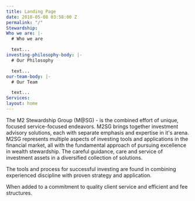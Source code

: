```yaml
---
title: Landing Page
date: 2018-05-08 03:58:00 Z
permalink: "/"
Stewardship: 
Who we are: |-
  # Who we are

  text...
investing-philosophy-body: |-
  # Our Philosophy

  text...
our-team-body: |-
  # Our Team

  text...
Services: 
layout: home
---
```


The M2 Stewardship Group (M@SG) - is the combined effort of unique, focused service-focused endeavors. M2SG brings together investment advisory solutions, each with separate emphasis and expertise in it's arena. M2SG represents multiple aspects of investing tools and applications in the financial market, all with the fundamental approach of pursuing excellence in wealth stewardship. The careful guidance, care and service of investment assets in a diversified collection of solutions.

The tools and process for successful investing are found in combining experienced discipline with proven strategy and application.

When added to a commitment to quality client service and efficient and fee structures.

